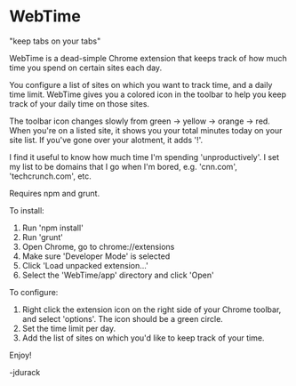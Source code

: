 WebTime
=======================

"keep tabs on your tabs"


WebTime is a dead-simple Chrome extension that keeps track of how much time you spend on certain sites each day.

You configure a list of sites on which you want to track time, and a daily time limit.  WebTime gives you a colored icon in the toolbar to help you keep track of your daily time on those sites.

The toolbar icon changes slowly from green -> yellow -> orange -> red.  When you're on a listed site, it shows you your total minutes today on your site list.  If you've gone over your alotment, it adds '!'.

I find it useful to know how much time I'm spending 'unproductively'.  I set my list to be domains that I go when I'm bored, e.g. 'cnn.com', 'techcrunch.com', etc.

Requires npm and grunt.

To install:
1) Run 'npm install'
2) Run 'grunt'
3) Open Chrome, go to chrome://extensions
4) Make sure 'Developer Mode' is selected
5) Click 'Load unpacked extension...'
6) Select the 'WebTime/app' directory and click 'Open'

To configure:
1) Right click the extension icon on the right side of your Chrome toolbar, and select 'options'.  The icon should be a green circle.
2) Set the time limit per day.
3) Add the list of sites on which you'd like to keep track of your time.

Enjoy!

-jdurack